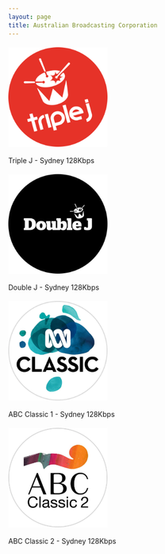 ```yaml
---
layout: page
title: Australian Broadcasting Corporation
---
```


<script type="module" src="https://cdn.jsdelivr.net/npm/media-chrome@0.20/+esm"></script>

<!--Sydney-->
<p align="left"><a href="https://mediaserviceslive.akamaized.net/hls/live/2038308/triplejnsw/masterhq.m3u8">
<img style="vertical-align:middle;margin:5px 0px 5px 0px" width="200" src="/assets/img/stations/triplej.png">
</a></p>

Triple J - Sydney 128Kbps

<!-- <media-controller audio>
  <audio
    slot="media"
    src="https://mediaserviceslive.akamaized.net/hls/live/2038308/triplejnsw/masterhq.m3u8"
  ></audio>
  <media-control-bar>
    <media-play-button></media-play-button>
    <media-live-button></media-live-button>
    <media-mute-button></media-mute-button>
    <media-volume-range></media-volume-range>
    <media-cast-button></media-cast-button>
    <media-airplay-button></media-airplay-button>
  </media-control-bar>
</media-controller> -->

<!--Sydney-->
<p align="left"><a href="https://mediaserviceslive.akamaized.net/hls/live/2038315/doublejnsw/masterhq.m3u8">
<img style="vertical-align:middle;margin:5px 0px 5px 0px" width="200" src="/assets/img/stations/doublej.png">
</a></p>

Double J - Sydney 128Kbps

<media-controller audio>
  <audio
    slot="media"
    src="https://mediaserviceslive.akamaized.net/hls/live/2038315/doublejnsw/masterhq.m3u8"
  ></audio>
  <media-control-bar>
    <media-play-button></media-play-button>
    <media-live-button></media-live-button>
    <media-mute-button></media-mute-button>
    <media-volume-range></media-volume-range>
    <media-cast-button></media-cast-button>
    <media-airplay-button></media-airplay-button>
  </media-control-bar>
</media-controller>

<!--Sydney-->
<p align="left"><a href="https://mediaserviceslive.akamaized.net/hls/live/2038316/classicfmnsw/masterhq.m3u8">
<img style="vertical-align:middle;margin:5px 0px 5px 0px" width="200" src="/assets/img/stations/abcclassic1.png">
</a></p>

ABC Classic 1 - Sydney 128Kbps

<!-- <media-controller audio>
  <audio
    slot="media"
    src="https://mediaserviceslive.akamaized.net/hls/live/2038316/classicfmnsw/masterhq.m3u8"
  ></audio>
  <media-control-bar>
    <media-play-button></media-play-button>
    <media-live-button></media-live-button>
    <media-mute-button></media-mute-button>
    <media-volume-range></media-volume-range>
    <media-cast-button></media-cast-button>
    <media-airplay-button></media-airplay-button>
  </media-control-bar>
</media-controller> -->


<!--Sydney-->
<p align="left"><a href="https://mediaserviceslive.akamaized.net/hls/live/2038317/classic2/masterhq.m3u8">
<img style="vertical-align:middle;margin:5px 0px 5px 0px" width="200" src="/assets/img/stations/abcclassic2.png">
</a></p>

ABC Classic 2 - Sydney 128Kbps

<!-- <media-controller audio>
  <audio
    slot="media"
    src="https://mediaserviceslive.akamaized.net/hls/live/2038317/classic2/masterhq.m3u8"
  ></audio>
  <media-control-bar>
    <media-play-button></media-play-button>
    <media-live-button></media-live-button>
    <media-mute-button></media-mute-button>
    <media-volume-range></media-volume-range>
    <media-cast-button></media-cast-button>
    <media-airplay-button></media-airplay-button>
  </media-control-bar>
</media-controller> -->

<!------------------------------------------->
<!--SCRIPTS-->
<!------------------------------------------->
